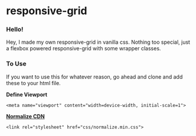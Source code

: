 # responsive-grid

### Hello!
Hey, I made my own responsive-grid in vanilla css.
Nothing too special, just a flexbox powered responsive-grid with
some wrapper classes.

### To Use
If you want to use this for whatever reason, go ahead and clone
and add these to your html file.

**Define Viewport**

```<meta name="viewport" content="width=device-width, initial-scale=1">```

[**Normalize CDN**]()

```<link rel="stylesheet" href="css/normalize.min.css">```


